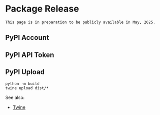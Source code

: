 # Package Release

```{warning}
This page is in preparation to be publicly available in May, 2025.
```

## PyPI Account


## PyPI API Token


## PyPI Upload

```none
python -m build
twine upload dist/*
```

See also:
* <a href="https://twine.readthedocs.io/en/stable/">Twine</a>